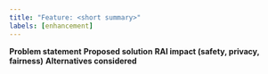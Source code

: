 ```yaml
---
title: "Feature: <short summary>"
labels: [enhancement]
---
```

**Problem statement**
**Proposed solution**
**RAI impact (safety, privacy, fairness)**
**Alternatives considered**
